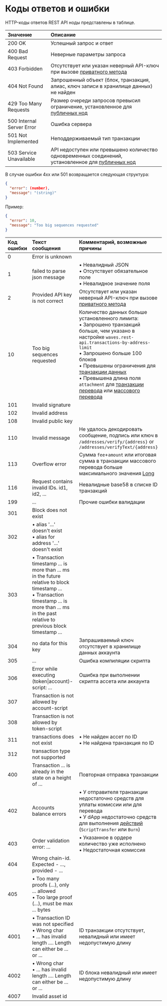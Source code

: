 # Коды ответов и ошибки

HTTP-коды ответов REST API ноды представлены в таблице.

| Значение | Описание |
| :--- | :--- |
| 200 OK | Успешный запрос и ответ |
| 400 Bad Request | Неверные параметры запроса |
| 403 Forbidden | Отсутствует или указан неверный API-ключ при вызове [приватного метода](/ru/waves-node/node-api/#приватные-методы) |
| 404 Not Found | Запрошенный объект (блок, транзакция, алиас, ключ записи в хранилище данных) не найден |
| 429 Too Many Requests | Размер очереди запросов превысил ограничение, установленное для [публичных нод](/ru/waves-node/api-limitations-of-the-pool-of-public-nodes) |
| 500 Internal Server Error | Ошибка сервера |
| 501 Not Implemented | Неподдерживаемый тип транзакции |
| 503 Service Unavailable | API недоступен или превышено количество одновременных соединений, установленное для [публичных нод](/ru/waves-node/api-limitations-of-the-pool-of-public-nodes) |

В случае ошибки 4xx или 501 возвращается следующая структура:

```json
{
  "error": (number),
  "message": "(string)"
}
```

Пример:

```json
{
  "error": 10,
  "message": "Too big sequences requested"
}
```

| Код ошибки | Текст сообщения | Комментарий, возможные причины |
| :--- | :--- | :--- |
| 0 | Error is unknown | |
| 1 | failed to parse json message | • Невалидный JSON<br>• Отсутствует обязательное поле<br>• Невалидное значение поля |
| 2 | Provided API key is not correct | Отсутствует или указан неверный API-ключ при вызове [приватного метода](/ru/waves-node/node-api/#приватные-методы) |
| 10 | Too big sequences requested | Количество данных больше установленного лимита:<br>• Запрошено транзакций больше, чем указано в настройке `waves.rest-api.transactions-by-address-limit`<br>• Запрошено больше 100 блоков<br>• Превышены ограничения для [транзакции данных](/ru/blockchain/transaction-type/data-transaction)<br>• Превышена длина поля `attachment` для [транзакции перевода](/ru/blockchain/transaction-type/transfer-transaction) или [массового перевода](/ru/blockchain/transaction-type/mass-transfer-transaction) |
| 101 | Invalid signature | |
| 102 | Invalid address | |
| 108 | Invalid public key | |
| 110 | Invalid message | Не удалось декодировать сообщение, подпись или ключ в `/addresses/verify/{address}` or `/addresses/verifyText/{address}` |<!-- | 111 | Invalid name | Невалидное имя токена | | 112 | State check failed. Reason: ... | Ошибка применения транзакции к блокчейну | -->
| 113 | Overflow error | Сумма `fee`+`amount` или итоговая сумма в транзакции массового перевода больше максимального значения [Long](/ru/blockchain/blockchain/blockchain-data-types) |<!-- | 114 | Transaction to yourself | Отправитель и получатель лизинга совпадают || 115 | no private key for sender address in wallet | | -->
| 116 | Request contains invalid IDs. id1, id2, ... | Невалидные base58 в списке ID транзакций |
| 199 | ... | Прочие ошибки валидации |
| 301 | Block does not exist | |
| 302 | • alias '...' doesn't exist<br>• alias for address '...' doesn't exist | |
| 303 | • Transaction timestamp ... is more than ... ms in the future relative to block timestamp ...<br>• Transaction timestamp ... is more than ... ms in the past relative to previous block timestamp ... | |
| 304 | no data for this key | Запрашиваемый ключ отсутствует в хранилище данных аккаунта |
| 305 | ... | Ошибка компиляции скрипта |
| 306 | Error while executing (token\|account)-script: ... | Ошибка при выполнении скрипта ассета или аккаунта |
| 307 | Transaction is not allowed by account-script | |
| 308 | Transaction is not allowed by token-script | |
| 311 | transactions does not exist | • Не найден ассет по ID<br>• Не найдена транзакция по ID |
| 312 | transaction type not supported | |<!-- | 111 | negative amount | | | 112 | insufficient fee | | | 114 | negative fee per: ... | Отрицательное значение `min fee в sponsor транзакции | | 115 | non-positive amount: ... | amount имеет не положительное значение | -->
| 400 | Transaction ... is already in the state on a height of ... | Повторная отправка транзакции |
| 402 | Accounts balance errors | • У отправителя транзакции недостаточно средств для уплаты комиссии или для перевода<br>• У dApp недостаточно средств для выполнения [действий](/ru/ride/structures/script-actions/) (`ScriptTransfer` или `Burn`) |
| 403 | Order validation error: ... | • Указанное в ордере количество уже исполнено<br>• Недостаточная комиссия |
| 404 | Wrong chain-id. Expected - ..., provided - ... | |
| 405 | • Too many proofs (...), only ... allowed<br>• Too large proof (...), must be max ... bytes | |
| 4001 | • Transaction ID was not specified<br>• Wrong char<br>• ... has invalid length .... Length can either be ... or ... | ID транзакции отсутствует, невалидный или имеет недопустимую длину |
| 4002 | • Wrong char<br>• ... has invalid length .... Length can either be ... or ... | ID блока невалидный или имеет недопустимую длину |
| 4007 | Invalid asset id | |
